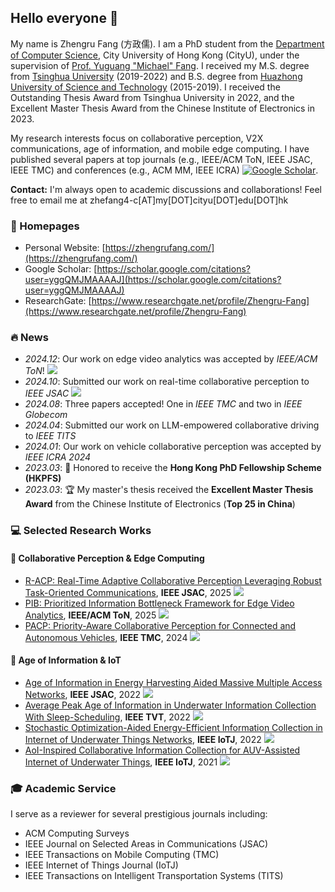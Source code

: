 ## Hello everyone 👋

My name is Zhengru Fang (方政儒). I am a PhD student from the [Department of Computer Science](https://www.cs.cityu.edu.hk/), City University of Hong Kong (CityU), under the supervision of [Prof. Yuguang "Michael" Fang](https://www.cs.cityu.edu.hk/~yugufang/). I received my M.S. degree from [Tsinghua University](https://www.ee.tsinghua.edu.cn/) (2019-2022) and B.S. degree from [Huazhong University of Science and Technology](https://www.hust.edu.cn/) (2015-2019). I received the Outstanding Thesis Award from Tsinghua University in 2022, and the Excellent Master Thesis Award from the Chinese Institute of Electronics in 2023. 

My research interests focus on collaborative perception, V2X communications, age of information, and mobile edge computing. I have published several papers at top journals (e.g., IEEE/ACM ToN, IEEE JSAC, IEEE TMC) and conferences (e.g., ACM MM, IEEE ICRA) [![Google Scholar](https://img.shields.io/endpoint?url=https://raw.githubusercontent.com/fangzr/google-scholar-stats/refs/heads/main/badge-scholar-citations.json&logo=google-scholar&logoColor=white&color=0066cc&labelColor=333333)](https://scholar.google.com/citations?user=yggQMJMAAAAJ).

**Contact:** I'm always open to academic discussions and collaborations! Feel free to email me at zhefang4-c[AT]my[DOT]cityu[DOT]edu[DOT]hk

### 📎 Homepages
- Personal Website: [https://zhengrufang.com/](https://zhengrufang.com/)
- Google Scholar: [https://scholar.google.com/citations?user=yggQMJMAAAAJ](https://scholar.google.com/citations?user=yggQMJMAAAAJ) 
- ResearchGate: [https://www.researchgate.net/profile/Zhengru-Fang](https://www.researchgate.net/profile/Zhengru-Fang)

### 🔥 News
- *2024.12*: Our work on edge video analytics was accepted by *IEEE/ACM ToN*! [![](https://img.shields.io/github/stars/fangzr/PIB-Prioritized-Information-Bottleneck-Framework?style=social&label=Star)](https://github.com/fangzr/PIB-Prioritized-Information-Bottleneck-Framework/)
- *2024.10*: Submitted our work on real-time collaborative perception to *IEEE JSAC* [![](https://img.shields.io/github/stars/fangzr/R-ACP?style=social&label=Star)](https://github.com/fangzr/R-ACP/)
- *2024.08*: Three papers accepted! One in *IEEE TMC* and two in *IEEE Globecom*
- *2024.04*: Submitted our work on LLM-empowered collaborative driving to *IEEE TITS*
- *2024.01*: Our work on vehicle collaborative perception was accepted by *IEEE ICRA 2024*
- *2023.03*: 🎉 Honored to receive the **Hong Kong PhD Fellowship Scheme (HKPFS)**
- *2023.03*: 🏆 My master's thesis received the **Excellent Master Thesis Award** from the Chinese Institute of Electronics (**Top 25 in China**)

### 💻 Selected Research Works

#### 🚗 Collaborative Perception & Edge Computing
- [R-ACP: Real-Time Adaptive Collaborative Perception Leveraging Robust Task-Oriented Communications](https://www.researchgate.net/publication/384698682_Robust_Task-Oriented_Communication_Framework_for_Real-Time_Collaborative_Vision_Perception), **IEEE JSAC**, 2025 [![](https://img.shields.io/github/stars/fangzr/R-ACP?style=social&label=Star)](https://github.com/fangzr/R-ACP/)
- [PIB: Prioritized Information Bottleneck Framework for Edge Video Analytics](https://github.com/fangzr/PIB-Prioritized-Information-Bottleneck-Framework), **IEEE/ACM ToN**, 2025 [![](https://img.shields.io/github/stars/fangzr/PIB-Prioritized-Information-Bottleneck-Framework?style=social&label=Star)](https://github.com/fangzr/PIB-Prioritized-Information-Bottleneck-Framework/)
- [PACP: Priority-Aware Collaborative Perception for Connected and Autonomous Vehicles](https://www.researchgate.net/publication/383297181_PACP_Priority-Aware_Collaborative_Perception_for_Connected_and_Autonomous_Vehicles), **IEEE TMC**, 2024 [![](https://img.shields.io/github/stars/fangzr/PACP?style=social&label=Star)](https://github.com/fangzr/PACP)

#### 📡 Age of Information & IoT
- [Age of Information in Energy Harvesting Aided Massive Multiple Access Networks](https://ieeexplore.ieee.org/document/9681851/), **IEEE JSAC**, 2022 [![](https://img.shields.io/github/stars/fangzr/AoI-NGMA?style=social&label=Star)](https://github.com/fangzr/AoI-NGMA/)
- [Average Peak Age of Information in Underwater Information Collection With Sleep-Scheduling](https://www.researchgate.net/publication/360698689_Average_Peak_Age_of_Information_in_Underwater_Information_Collection_with_Sleep-scheduling), **IEEE TVT**, 2022 [![](https://img.shields.io/github/stars/fangzr/PAoI-AQM?style=social&label=Star)](https://github.com/fangzr/PAoI-AQM/)
- [Stochastic Optimization-Aided Energy-Efficient Information Collection in Internet of Underwater Things Networks](https://ieeexplore.ieee.org/document/9451536/), **IEEE IoTJ**, 2022 [![](https://img.shields.io/github/stars/fangzr/Stochastic-Optimization-IoUT?style=social&label=Star)](https://github.com/fangzr/Stochastic-Optimization-IoUT/)
- [AoI-Inspired Collaborative Information Collection for AUV-Assisted Internet of Underwater Things](https://ieeexplore.ieee.org/document/9312959), **IEEE IoTJ**, 2021 [![](https://img.shields.io/github/stars/fangzr/AoI-Inspired-Collaborative-Information-Collection?style=social&label=Star)](https://github.com/fangzr/AoI-Inspired-Collaborative-Information-Collection/)

### 🎓 Academic Service
I serve as a reviewer for several prestigious journals including:
- ACM Computing Surveys
- IEEE Journal on Selected Areas in Communications (JSAC)
- IEEE Transactions on Mobile Computing (TMC)
- IEEE Internet of Things Journal (IoTJ)
- IEEE Transactions on Intelligent Transportation Systems (TITS)
